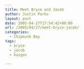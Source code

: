 ```yaml
---
title: Meet Bryce and Jacob
author: Justin Parks
layout: post
date: 2005-04-27T17:54:42+00:00
url: /2005/04/27/meet-bryce-jacob/
categories:
  - Chipmunk Bay
tags:
  - bryce
  - jacob
  - kaigon

---
```

